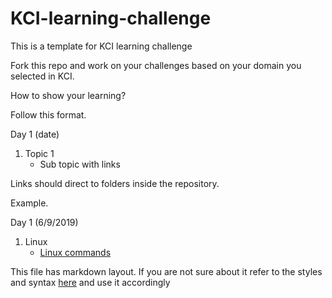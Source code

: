 # KCI-learning-challenge
This is a template for KCI learning challenge

Fork this repo and work on your challenges based on your domain you selected in KCI.

How to show your learning?

Follow this format.

Day 1 (date)
1. Topic 1
   * Sub topic with links
   
Links should direct to folders inside the repository.

Example.

Day 1 (6/9/2019)
1. Linux
   * [Linux commands]()


This file has markdown layout. If you are not sure about it refer to the styles and syntax [here](https://guides.github.com/features/mastering-markdown/) and use it accordingly

